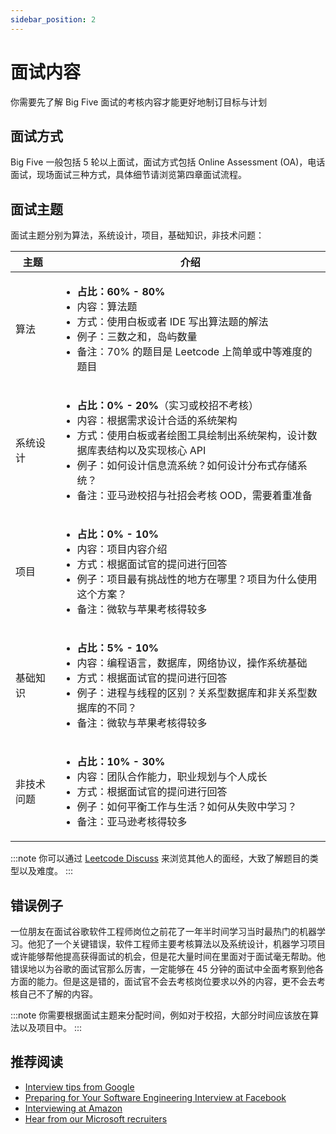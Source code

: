 ```yaml
---
sidebar_position: 2
---
```


# 面试内容

你需要先了解 Big Five 面试的考核内容才能更好地制订目标与计划

## 面试方式
Big Five 一般包括 5 轮以上面试，面试方式包括 Online Assessment (OA)，电话面试，现场面试三种方式，具体细节请浏览第四章面试流程。

## 面试主题
面试主题分别为算法，系统设计，项目，基础知识，非技术问题：

| 主题        | 介绍 |
| ----------- | ---- |
| 算法        | <ul><li><b>占比：60% - 80%</b></li><li>内容：算法题</li><li>方式：使用白板或者 IDE 写出算法题的解法</li><li>例子：三数之和，岛屿数量</li><li>备注：70% 的题目是 Leetcode 上简单或中等难度的题目</li></ul>|
| 系统设计    | <ul><li><b>占比：0% - 20%</b>（实习或校招不考核）</li><li>内容：根据需求设计合适的系统架构</li><li>方式：使用白板或者绘图工具绘制出系统架构，设计数据库表结构以及实现核心 API</li><li>例子：如何设计信息流系统？如何设计分布式存储系统？</li><li>备注：亚马逊校招与社招会考核 OOD，需要着重准备</li></ul>|
| 项目        | <ul><li><b>占比：0% - 10%</b></li><li>内容：项目内容介绍</li><li>方式：根据面试官的提问进行回答</li><li>例子：项目最有挑战性的地方在哪里？项目为什么使用这个方案？</li><li>备注：微软与苹果考核得较多</li></ul>|
| 基础知识    | <ul><li><b>占比：5% - 10%</b></li><li>内容：编程语言，数据库，网络协议，操作系统基础</li><li>方式：根据面试官的提问进行回答</li><li>例子：进程与线程的区别？关系型数据库和非关系型数据库的不同？</li><li>备注：微软与苹果考核得较多</li></ul>|
| 非技术问题   | <ul><li><b>占比：10% - 30%</b></li><li>内容：团队合作能力，职业规划与个人成长</li><li>方式：根据面试官的提问进行回答</li><li>例子：如何平衡工作与生活？如何从失败中学习？</li><li>备注：亚马逊考核得较多</li></ul>|

:::note
你可以通过 [Leetcode Discuss](https://leetcode.com/discuss/interview-question?currentPage=1&orderBy=hot&query=) 来浏览其他人的面经，大致了解题目的类型以及难度。
:::


## 错误例子
一位朋友在面试谷歌软件工程师岗位之前花了一年半时间学习当时最热门的机器学习。他犯了一个关键错误，软件工程师主要考核算法以及系统设计，机器学习项目或许能够帮他提高获得面试的机会，但是花大量时间在里面对于面试毫无帮助。他错误地以为谷歌的面试官那么厉害，一定能够在 45 分钟的面试中全面考察到他各方面的能力。但是这是错的，面试官不会去考核岗位要求以外的内容，更不会去考核自己不了解的内容。

:::note
你需要根据面试主题来分配时间，例如对于校招，大部分时间应该放在算法以及项目中。
:::

## 推荐阅读

- [Interview tips from Google](https://careers.google.com/interview-tips/)
- [Preparing for Your Software Engineering Interview at Facebook](https://www.facebook.com/careers/life/preparing-for-your-software-engineering-interview-at-facebook)
- [Interviewing at Amazon](https://www.amazon.jobs/en/landing_pages/interviewing-at-amazon)
- [Hear from our Microsoft recruiters](https://careers.microsoft.com/u/us/en/interviewtips)
